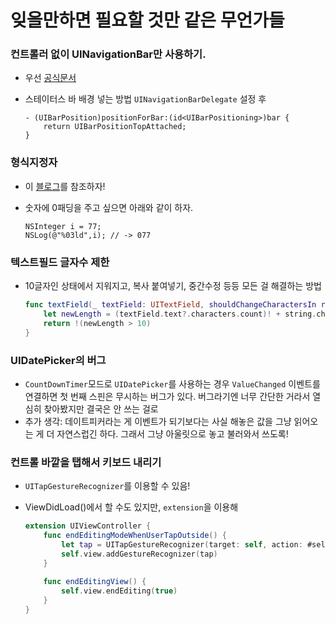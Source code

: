 # 잊을만하면 필요할 것만 같은 무언가들

### 컨트롤러 없이 UINavigationBar만 사용하기.
 - 우선 [공식문서](https://developer.apple.com/reference/uikit/uinavigationbar)
 - 스테이터스 바 배경 넣는 방법 `UINavigationBarDelegate` 설정 후
	
	```objc
	- (UIBarPosition)positionForBar:(id<UIBarPositioning>)bar {
	    return UIBarPositionTopAttached;
	}
	
	```

### 형식지정자
 - 이 [블로그](http://ownstory.tistory.com/18)를 참조하자!
 - 숫자에 0패딩을 주고 싶으면 아래와 같이 하자.
 
	```objc	
	NSInteger i = 77;
	NSLog(@"%03ld",i); // -> 077
	```
	
### 텍스트필드 글자수 제한
 - 10글자인 상태에서 지워지고, 복사 붙여넣기, 중간수정 등등 모든 걸 해결하는 방법

	```swift
	func textField(_ textField: UITextField, shouldChangeCharactersIn range: NSRange, replacementString string: String) -> Bool {
	    let newLength = (textField.text?.characters.count)! + string.characters.count - range.length
	    return !(newLength > 10)
	}
	```

### UIDatePicker의 버그

- `CountDownTimer`모드로 `UIDatePicker`를 사용하는 경우 `ValueChanged` 이벤트를 연결하면 첫 번째 스핀은 무시하는 버그가 있다. 버그라기엔 너무 간단한 거라서 열심히 찾아봤지만 결국은 안 쓰는 걸로
- 추가 생각: 데이트피커라는 게 이벤트가 되기보다는 사실 해놓은 값을 그냥 읽어오는 게 더 자연스럽긴 하다. 그래서 그냥 아울릿으로 놓고 불러와서 쓰도록!

### 컨트롤 바깥을 탭해서 키보드 내리기
- `UITapGestureRecognizer`를 이용할 수 있음!
- ViewDidLoad()에서 할 수도 있지만, `extension`을 이용해 

	```swift
	extension UIViewController {
	    func endEditingModeWhenUserTapOutside() {
	        let tap = UITapGestureRecognizer(target: self, action: #selector(UIViewController.endEditingView))
	        self.view.addGestureRecognizer(tap)
	    }
	    
	    func endEditingView() {
	        self.view.endEditing(true)
	    }
	}
	```